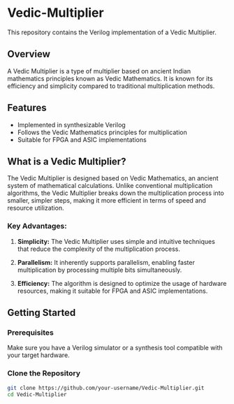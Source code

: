 # Vedic-Multiplier

This repository contains the Verilog implementation of a Vedic Multiplier.

## Overview

A Vedic Multiplier is a type of multiplier based on ancient Indian mathematics principles known as Vedic Mathematics. It is known for its efficiency and simplicity compared to traditional multiplication methods.

## Features

- Implemented in synthesizable Verilog
- Follows the Vedic Mathematics principles for multiplication
- Suitable for FPGA and ASIC implementations

## What is a Vedic Multiplier?

The Vedic Multiplier is designed based on Vedic Mathematics, an ancient system of mathematical calculations. Unlike conventional multiplication algorithms, the Vedic Multiplier breaks down the multiplication process into smaller, simpler steps, making it more efficient in terms of speed and resource utilization.

### Key Advantages:

1. **Simplicity:** The Vedic Multiplier uses simple and intuitive techniques that reduce the complexity of the multiplication process.

2. **Parallelism:** It inherently supports parallelism, enabling faster multiplication by processing multiple bits simultaneously.

3. **Efficiency:** The algorithm is designed to optimize the usage of hardware resources, making it suitable for FPGA and ASIC implementations.

## Getting Started

### Prerequisites

Make sure you have a Verilog simulator or a synthesis tool compatible with your target hardware.

### Clone the Repository

```bash
git clone https://github.com/your-username/Vedic-Multiplier.git
cd Vedic-Multiplier

